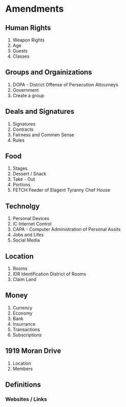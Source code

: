 # Amendments


## Human Rights
1. Weapon Rights
2. Age
3. Guests 
4. Classes

## Groups and Orgainizations 
1. DOPA - District Offense of Persecution Attourneys 
2. Government
3. Create a group


## Deals and Signatures 
1. Signatures
2. Contracts
3. Fairness and Commen Sense
4. Rules

## Food 
1. Stages
2. Dessert / Snack
3. Take - Out 
4. Portions
5. FETCH Feeder of Elagent Tyranny Chef House


## Technolgy
1. Personal Devices
2. IC Internet Control 
3. CAPA - Computer Administration of Personal Assits  
4. Jobs and Lifes
5. Social Media 


## Location
1. Rooms 
2. IDR Identification District of Rooms 
3. Claim Land

## Money
1. Currency
2. Economy
3. Bank 
4. Insurrance 
5. Transactions
6. Subscriptions 

## 1919 Moran Drive
1. Location 
2. Members 

## Definitions 


### Websites / Links    
